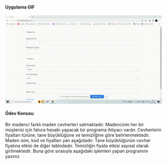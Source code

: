 <h4>Uygulama GIF</h4>
<img src="https://github.com/HuseyinUnalan/images/blob/main/ekodev2.gif?raw=true" width="auto">

<h4>Ödev Konusu</h4>
<p>
Bir madenci farklı maden cevherleri satmaktadır. 
Madencinin her bir müşterisi için fatura hesabı 
yapacak bir programa ihtiyacı vardır. Cevherlerin 
fiyatları türüne, tane büyüklüğüne ve temizliğine 
göre belirlenmektedir. Maden isim, kod ve 
fiyatları yan aşağıdadır. Tane büyüklüğünün 
cevher fiyatına etkisi de diğer tablodadır. 
Temizliğin fiyata etkisi sayısal olarak 
girilmektedir. Buna göre sırasıyla aşağıdaki 
işlemleri yapan programını yazınız
</p>
